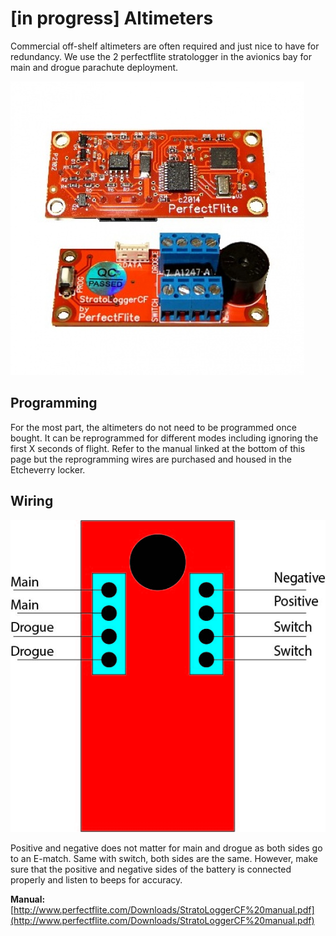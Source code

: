 # \[in progress\] Altimeters

Commercial off-shelf altimeters are often required and just nice to have for redundancy. We use the 2 perfectflite stratologger in the avionics bay for main and drogue parachute deployment.

![](../../.gitbook/assets/1447035396-sl+cf.jpg-detail.jpg)

## Programming

For the most part, the altimeters do not need to be programmed once bought. It can be reprogrammed for different modes including ignoring the first X seconds of flight. Refer to the manual linked at the bottom of this page but the reprogramming wires are purchased and housed in the Etcheverry locker.

## Wiring

![](../../.gitbook/assets/altimeter.jpg)

Positive and negative does not matter for main and drogue as both sides go to an E-match. Same with switch, both sides are the same. However, make sure that the positive and negative sides of the battery is connected properly and listen to beeps for accuracy.

**Manual:** [http://www.perfectflite.com/Downloads/StratoLoggerCF%20manual.pdf](http://www.perfectflite.com/Downloads/StratoLoggerCF%20manual.pdf)



